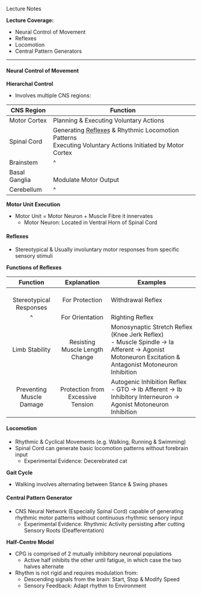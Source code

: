 Lecture Notes

**Lecture Coverage:**
- Neural Control of Movement
- Reflexes
- Locomotion
- Central Pattern Generators

---
#### **Neural Control of Movement**
**Hierarchal Control**
- Involves multiple CNS regions:

| CNS Region    | Function                                                                                                                                                      |
| ------------- | ------------------------------------------------------------------------------------------------------------------------------------------------------------- |
| Motor Cortex  | Planning & Executing Voluntary Actions                                                                                                                        |
| Spinal Cord   | Generating <abbr Title="Stereotypical Motor Patterns">Reflexes</abbr> & Rhythmic Locomotion Patterns<br>Executing Voluntary Actions Initiated by Motor Cortex |
| Brainstem     | ^                                                                                                                                                             |
| Basal Ganglia | <br>Modulate Motor Output                                                                                                                                     |
| Cerebellum    | ^                                                                                                                                                             |

**Motor Unit Execution**
- Motor Unit = Motor Neuron + Muscle Fibre it innervates
	- Motor Neuron: Located in Ventral Horn of Spinal Cord


#### **Reflexes**
- Stereotypical & Usually involuntary motor responses from specific sensory stimuli

**Functions of Reflexes**

|          Function           |            Explanation            | Examples                                                                                                                                            |
| :-------------------------: | :-------------------------------: | --------------------------------------------------------------------------------------------------------------------------------------------------- |
| <br>Stereotypical Responses |          For Protection           | Withdrawal Reflex                                                                                                                                   |
|              ^              |          For Orientation          | Righting Reflex                                                                                                                                     |
|       Limb Stability        |  Resisting Muscle Length Change   | Monosynaptic Stretch Reflex (Knee Jerk Reflex)<br>- Muscle Spindle → Ia Afferent → Agonist Motoneuron Excitation & Antagonist Motoneuron Inhibition |
|  Preventing Muscle Damage   | Protection from Excessive Tension | Autogenic Inhibition Reflex<br>- GTO → Ib Afferent → Ib Inhibitory Interneuron → Agonist Motoneuron Inhibition                                      |


#### **Locomotion**
- Rhythmic & Cyclical Movements (e.g. Walking, Running & Swimming)
- Spinal Cord can generate basic locomotion patterns without forebrain input
	- Experimental Evidence: Decerebrated cat

**Gait Cycle**
- Walking involves alternating between Stance & Swing phases


#### **Central Pattern Generator**
- CNS Neural Network (Especially Spinal Cord) capable of generating rhythmic motor patterns without continuous rhythmic sensory input
	- Experimental Evidence: Rhythmic Activity persisting after cutting Sensory Roots (Deafferentation)

**Half-Centre Model**
- CPG is comprised of 2 mutually inhibitory neuronal populations
	- Active half inhibits the other until fatigue, in which case the two halves alternate
- Rhythm is not rigid and requires modulation from:
	- Descending signals from the brain: Start, Stop & Modify Speed
	- Sensory Feedback: Adapt rhythm to Environment